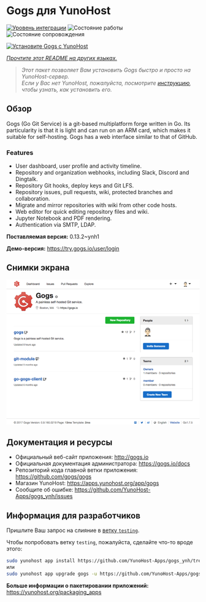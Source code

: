 <!--
Важно: этот README был автоматически сгенерирован <https://github.com/YunoHost/apps/tree/master/tools/readme_generator>
Он НЕ ДОЛЖЕН редактироваться вручную.
-->

# Gogs для YunoHost

[![Уровень интеграции](https://apps.yunohost.org/badge/integration/gogs)](https://ci-apps.yunohost.org/ci/apps/gogs/)
![Состояние работы](https://apps.yunohost.org/badge/state/gogs)
![Состояние сопровождения](https://apps.yunohost.org/badge/maintained/gogs)

[![Установите Gogs с YunoHost](https://install-app.yunohost.org/install-with-yunohost.svg)](https://install-app.yunohost.org/?app=gogs)

*[Прочтите этот README на других языках.](./ALL_README.md)*

> *Этот пакет позволяет Вам установить Gogs быстро и просто на YunoHost-сервер.*  
> *Если у Вас нет YunoHost, пожалуйста, посмотрите [инструкцию](https://yunohost.org/install), чтобы узнать, как установить его.*

## Обзор

Gogs (Go Git Service) is a git-based multiplatform forge written in Go. Its particularity is that it is light and can run on an ARM card, which makes it suitable for self-hosting. Gogs has a web interface similar to that of GitHub.

### Features

- User dashboard, user profile and activity timeline.
- Repository and organization webhooks, including Slack, Discord and Dingtalk.
- Repository Git hooks, deploy keys and Git LFS.
- Repository issues, pull requests, wiki, protected branches and collaboration.
- Migrate and mirror repositories with wiki from other code hosts.
- Web editor for quick editing repository files and wiki.
- Jupyter Notebook and PDF rendering.
- Authentication via SMTP, LDAP.


**Поставляемая версия:** 0.13.2~ynh1

**Демо-версия:** <https://try.gogs.io/user/login>

## Снимки экрана

![Снимок экрана Gogs](./doc/screenshots/screenshot.png)

## Документация и ресурсы

- Официальный веб-сайт приложения: <http://gogs.io>
- Официальная документация администратора: <https://gogs.io/docs>
- Репозиторий кода главной ветки приложения: <https://github.com/gogs/gogs>
- Магазин YunoHost: <https://apps.yunohost.org/app/gogs>
- Сообщите об ошибке: <https://github.com/YunoHost-Apps/gogs_ynh/issues>

## Информация для разработчиков

Пришлите Ваш запрос на слияние в [ветку `testing`](https://github.com/YunoHost-Apps/gogs_ynh/tree/testing).

Чтобы попробовать ветку `testing`, пожалуйста, сделайте что-то вроде этого:

```bash
sudo yunohost app install https://github.com/YunoHost-Apps/gogs_ynh/tree/testing --debug
или
sudo yunohost app upgrade gogs -u https://github.com/YunoHost-Apps/gogs_ynh/tree/testing --debug
```

**Больше информации о пакетировании приложений:** <https://yunohost.org/packaging_apps>
